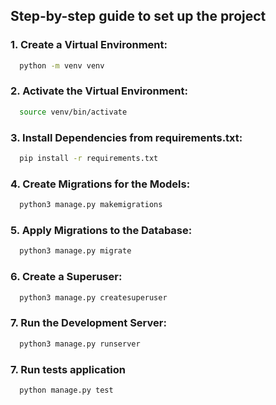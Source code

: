 ## Step-by-step guide to set up the project

### 1. Create a Virtual Environment:

```bash
  python -m venv venv
```

### 2. Activate the Virtual Environment:

```bash
  source venv/bin/activate
```

### 3. Install Dependencies from requirements.txt:

```bash
  pip install -r requirements.txt
```

### 4. Create Migrations for the Models:

```bash
  python3 manage.py makemigrations
```

### 5. Apply Migrations to the Database:

```bash
  python3 manage.py migrate
```

### 6. Create a Superuser:

```bash
  python3 manage.py createsuperuser
```

### 7. Run the Development Server:

```bash
  python3 manage.py runserver
```

### 7. Run tests application

```bash
  python manage.py test
```
